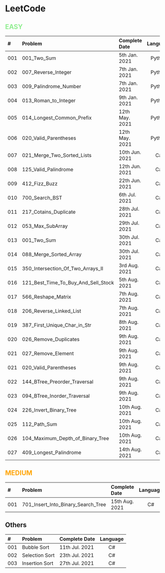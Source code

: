 # LeetCode

## <span style="color:LightGreen">**EASY**</span>

| #     | Problem                               | Complete Date     | Language     | 
| :---  | :---                                  |    :----          | :----:       |
| 001   | 001_Two_Sum                           | 5th Jan.  2021    | Python       |
| 002   | 007_Reverse_Integer                   | 7th Jan.  2021    | Python       |
| 003   | 009_Palindrome_Number                 | 7th Jan.  2021    | Python       |
| 004   | 013_Roman_to_Integer                  | 9th Jan.  2021    | Python       |
| 005   | 014_Longest_Common_Prefix             | 12th May. 2021    | Python       |
| 006   | 020_Valid_Parentheses                 | 12th May. 2021    | Python       |
| 007   | 021_Merge_Two_Sorted_Lists            | 10th Jun. 2021    | C#           |
| 008   | 125_Valid_Palindrome                  | 12th Jun. 2021    | C#           |
| 009   | 412_Fizz_Buzz                         | 22th Jun. 2021    | C#           |
| 010   | 700_Search_BST                        | 6th Jul. 2021     | C#           |
| 011   | 217_Cotains_Duplicate                 | 28th Jul. 2021    | C#           |
| 012   | 053_Max_SubArray                      | 29th Jul. 2021    | C#           |
| 013   | 001_Two_Sum                           | 30th Jul. 2021    | C#           |
| 014   | 088_Merge_Sorted_Array                | 30th Jul. 2021    | C#           |
| 015   | 350_Intersection_Of_Two_Arrays_II     | 3rd Aug. 2021     | C#           |
| 016   | 121_Best_Time_To_Buy_And_Sell_Stock   | 5th Aug. 2021     | C#           |
| 017   | 566_Reshape_Matrix                    | 7th Aug. 2021     | C#           |
| 018   | 206_Reverse_Linked_List               | 7th Aug. 2021     | C#           |
| 019   | 387_First_Unique_Char_in_Str          | 8th Aug. 2021     | C#           |
| 020   | 026_Remove_Duplicates                 | 9th Aug. 2021     | C#           |
| 021   | 027_Remove_Element                    | 9th Aug. 2021     | C#           |
| 021   | 020_Valid_Parentheses                 | 9th Aug. 2021     | C#           |
| 022   | 144_BTree_Preorder_Traversal          | 9th Aug. 2021     | C#           |
| 023   | 094_BTree_Inorder_Traversal           | 9th Aug. 2021     | C#           |
| 024   | 226_Invert_Binary_Tree                | 10th Aug. 2021    | C#           |
| 025   | 112_Path_Sum                          | 10th Aug. 2021    | C#           |
| 026   | 104_Maximum_Depth_of_Binary_Tree      | 10th Aug. 2021    | C#           |
| 027   | 409_Longest_Palindrome                | 14th Aug. 2021    | C#           |

## <span style="color:Orange">**MEDIUM**</span>

| #     | Problem                               | Complete Date     | Language     | 
| :---  | :---                                  |    :----          | :----:       |
| 001   | 701_Insert_Into_Binary_Search_Tree    | 15th Aug. 2021    | C#           |

## **Others**</span>

| #     | Problem                       | Complete Date     | Language     | 
| :---  | :---                          |    :----          | :----:       |
| 001   | Bubble Sort                   | 11th Jul. 2021    | C#           |
| 002   | Selection Sort                | 23th Jul. 2021    | C#           |
| 003   | Insertion Sort                | 27th Jul. 2021    | C#           |
